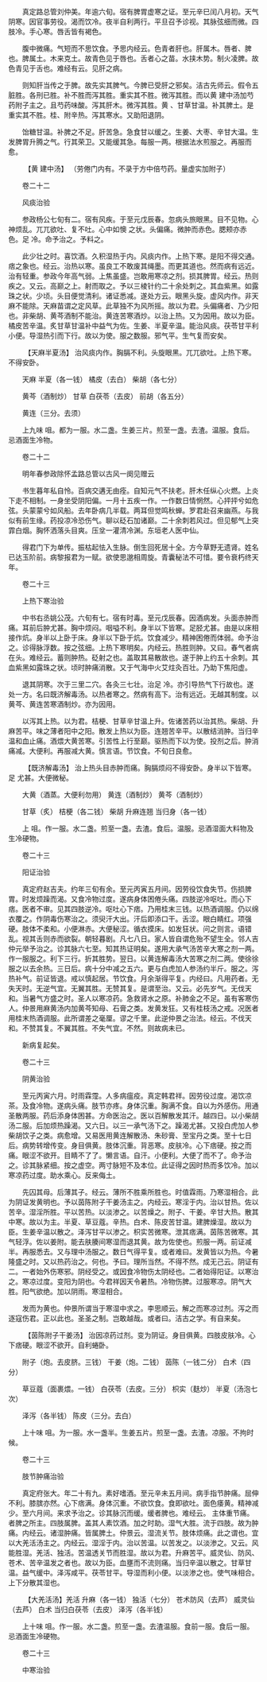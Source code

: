 <!-- { "loadSidebar": true } -->
　　真定路总管刘仲美。年逾六旬。宿有脾胃虚寒之证。至元辛巳闰八月初。天气阴寒。因官事劳役。渴而饮冷。夜半自利两行。平旦召予诊视。其脉弦细而微。四肢冷。手心寒。唇舌皆有褐色。

　　腹中微痛。气短而不思饮食。予思内经云。色青者肝也。肝属木。唇者、脾也。脾属土。木来克土。故青色见于唇也。舌者心之苗。水挟木势。制火凌脾。故色青见于舌也。难经有云。见肝之病。

　　则知肝当传之于脾。故先实其脾气。今脾已受肝之邪矣。洁古先师云。假令五脏胜。各刑已胜。补不胜而泻其胜。重实其不胜。微泻其胜。而以黄 建中汤加芍药附子主之。且芍药味酸。泻其肝木。微泻其胜。黄 、甘草甘温。补其脾土。是重实其不胜。桂、附辛热。泻其寒水。又助阳退阴。

　　饴糖甘温。补脾之不足。肝苦急。急食甘以缓之。生姜、大枣、辛甘大温。生发脾胃升腾之气。行其荣卫。又能缓其急。每服一两。根据法水煎服之。再服而愈。

　　 【黄 建中汤】 （劳倦门内有。不录于方中倍芍药。量虚实加附子）

　　卷二十二

　　风痰治验

　　参政杨公七旬有二。宿有风疾。于至元戊辰春。忽病头旅眼黑。目不见物。心神烦乱。兀兀欲吐、复不吐。心中如懊 之状。头偏痛。微肿而赤色。腮颊亦赤色。足 冷。命予治之。予料之。

　　此少壮之时。喜饮酒。久积湿热于内。风痰内作。上热下寒。是阳不得交通。痞之象也。经云。治热以寒。虽良工不敢废其绳墨。而更其道也。然而病有远近。治有轻重。参政今年高气弱。上焦虽盛。岂敢用寒凉之剂。损其脾胃。经云。热则疾之。又云。高巅之上。射而取之。予以三棱针约二十余处刺之。其血紫黑。如露珠之状。少顷。头目便觉清利。诸证悉减。遂处方云。眼黑头旋。虚风内作。非天麻不能除。天麻苗谓之定风草。此草独不为风所摇。故以为君。头偏痛者、乃少阳也。非柴胡、黄芩酒制不能治。黄连苦寒酒炒。以治上热。又为因用。故以为臣。橘皮苦辛温。炙甘草甘温补中益气为佐。生姜、半夏辛温。能治风痰。茯苓甘平利小便。导湿热引而下行。故以为使。服之数服。邪气平。生气复而安矣。

　　 【天麻半夏汤】 治风痰内作。胸膈不利。头旋眼黑。兀兀欲吐。上热下寒。不得安卧。

　　天麻 半夏（各一钱） 橘皮（去白） 柴胡（各七分）

　　黄芩（酒制炒） 甘草 白茯苓（去皮） 前胡（各五分）

　　黄连（三分。去须）

　　上九味 咀。都为一服。水二盏。生姜三片。煎至一盏。去渣。温服。食后。忌酒面生冷物。

　　卷二十二

　　明年春参政除怀孟路总管以古风一阕见赠云

　　书生暮年私自怜。百病交遘无由痊。自知元气不扶老。肝木任纵心火燃。上炎下走不相制。一身坐受阴阳偏。一月十五疾一作。一作数日情惘然。心抨抨兮如危弦。头蒙蒙兮如风船。去年卧病几半载。两耳但觉鸣秋蝉。罗君赴召来幽燕。与我似有前生缘。药投凉冷恐伤气。聊以砭石加诸巅。二十余刺若风过。但见郁气上突霏白烟。胸怀洒落头目爽。压坌一灌清冷渊。东垣老人医中仙。

　　得君门下为单传。振枯起怯入生脉。倒生回死居十全。方今草野无遗肾。姓名已达玉阶前。病黎报君为一赋。欲使思邈相周旋。青囊秘法不可惜。要令衰朽终天年。

　　卷二十三

　　上热下寒治验

　　中书右丞姚公茂。六旬有七。宿有时毒。至元戊辰春。因酒病发。头面赤肿而痛。耳前后肿尤甚。胸中烦闷。咽嗌不利。身半以下皆寒。足胫尤甚。由是以床相接作炕。身半以上卧于床。身半以下卧于炕。饮食减少。精神困倦而体弱。命予治之。诊得脉浮数。按之弦细。上热下寒明矣。内经云。热胜则肿。又曰。春气者病在头。难经云。蓄则肿热。砭射之也。盖取其易散故也。遂于肿上约五十余刺。其血紫黑如露珠之状。顷时肿痛消散。又于气海中火艾炷灸百壮。乃助下焦阳虚。

　　退其阴寒。次于三里二穴。各灸三七壮。治足 冷。亦引导热气下行故也。遂处一方。名曰既济解毒汤。以热者寒之。然病有高下。治有远近。无越其制度。以黄芩、黄连苦寒酒制炒。亦为因用。

　　以泻其上热。以为君。桔梗、甘草辛甘温上升。佐诸苦药以治其热。柴胡、升麻苦平。味之薄者阳中之阳。散发上热以为臣。连翘苦辛平。以散结消肿。当归辛温和血止痛。酒煨大黄苦寒。引苦性上行至巅。驱热而下以为使。投剂之后。肿消痛减。大便利。再服减大黄。慎言语。节饮食。不旬日良愈。

　　 【既济解毒汤】 治上热头目赤肿而痛。胸膈烦闷不得安卧。身半以下皆寒。足 尤甚。大便微秘。

　　大黄（酒蒸。大便利勿用） 黄连（酒制炒） 黄芩（酒制炒）

　　甘草（炙） 桔梗（各二钱） 柴胡 升麻连翘 当归身（各一钱）

　　上 咀。作一服。水二盏。煎至一盏。去渣。食后。温服。忌酒湿面大料物及生冷硬物。

　　卷二十三

　　阳证治验

　　真定府赵吉夫。约年三旬有余。至元丙寅五月间。因劳役饮食失节。伤损脾胃。时发烦躁而渴。又食冷物过度。遂病身体困倦头痛。四肢逆冷呕吐。而心下痞。医者不审。见其四肢逆冷。呕吐心下痞。乃用桂末三钱。以热酒调服。仍以绵衣覆之。作阴毒伤寒治之。须臾汗大出。汗后即添口干。舌涩。眼白睛红。项强硬。肢体不柔和。小便淋赤。大便秘涩。循衣摸床。如发狂状。问之则言。语错乱。视其舌则赤而欲裂。朝轻暮剧。凡七八日。家人皆自谓危殆不望生全。邻人吉仲元举予治之。诊其脉六七至。知其热证明矣。遂用大承气汤苦辛大寒之剂一两。作一服服之。利下三行。折其胜势。翌日。以黄连解毒汤大苦寒之剂二两。使徐徐服之以去余热。三日后。病十分中减之五六。更与白虎加人参汤约半斤。服之。泻热补气。前证皆退。戒以慎起居。节饮食。月余渐得平复。内经曰。凡用药者。无失天时。无逆气宜。无翼其胜。无赞其复。是谓至治。又云。必先岁气。无伐天和。当暑气方盛之时。圣人以寒凉药。急救肾水之原。补肺金之不足。虽有客寒伤人。仲景用麻黄汤内加黄芩知母、石膏之类。发黄发狂。又有桂枝汤之戒。况医者用桂末热酒调服。此所谓差之毫厘。谬之千里。此逆仲景之治法。经云。不伐天和。不赞其复。不翼其胜。不失气宜。不然。则故病未已。

　　新病复起矣。

　　卷二十三

　　阴黄治验

　　至元丙寅六月。时雨霖霪。人多病瘟疫。真定韩君祥。因劳役过度。渴饮凉茶。及食冷物。遂病头痛。肢节亦疼。身体沉重。胸满不食。自以为外感伤。用通圣散两服。药后添身体困甚。方命医治之。医以百解散发其汗。越四日。以小柴胡汤二服。后加烦热躁渴。又六日。以三一承气汤下之。躁渴尤甚。又投白虎加人参柴胡饮子之类。病愈增。又易医用黄连解散汤、朱砂膏、至宝丹之类。至十七日后。病势转增传变。身目俱黄。肢体沉重。背恶寒。皮肤冷。心下痞硬。按之而痛。眼涩不欲开。目睛不了了。懒言语。自汗。小便利。大便了而不了。命予治之。诊其脉紧细。按之虚空。两寸脉短不及本位。此证得之因时热而多饮冷。加以寒凉药过度。助水乘心。反来侮土。

　　先囚其母。后薄其子。经云。薄所不胜乘所胜也。时值霖雨。乃寒湿相合。此为阴证发黄明也。予以茵陈附子干姜汤主之。内经云。寒淫于内。治以甘热。佐以苦辛。湿淫所胜。平以苦热。以淡渗之。以苦燥之。附子、干姜。辛甘大热。散其中寒。故以为主。半夏、草豆蔻。辛热。白术、陈皮苦甘温。建脾燥湿。故以为臣。生姜辛温以散之。泽泻甘平以渗之。枳实苦微寒。泄其痞满。茵陈苦微寒。其气轻浮。佐以姜附。能去肤腠间寒湿而退其黄。故为佐使也。煎服一两。前证减半。再服悉去。又与理中汤服之。数日气得平复。或者难曰。发黄皆以为热。今暑隆盛之时。又以热药治之。何也。予曰。理所当然。不得不然。成无己云。阴证有二。一者始外伤寒邪。阴经受之。或因食冷物伤太阴经也。二者始得阳证。以寒治之。寒凉过度。变阳为阴也。今君祥因天令暑热。冷物伤脾。过服寒凉。阴气大胜。阳气欲绝。加以阴雨。寒湿相合。

　　发而为黄也。仲景所谓当于寒湿中求之。李思顺云。解之而寒凉过剂。泻之而逐寇伤君。正以此也。圣圣之制。岂敢越哉。或者曰。洁古之学。有自来矣。

　　 【茵陈附子干姜汤】 治因凉药过剂。变为阴证。身目俱黄。四肢皮肤冷。心下痞硬。眼涩不欲开。自利蜷卧。

　　附子（炮。去皮脐。三钱） 干姜（炮。二钱） 茵陈（一钱二分） 白术（四分）

　　草豆蔻（面裹煨。一钱） 白茯苓（去皮。三分） 枳实（麸炒） 半夏（汤泡七次）

　　泽泻（各半钱） 陈皮（三分。去白）

　　上十味 咀。为一服。水一盏半。生姜五片。煎至一盏。去渣。凉服。不拘时候。

　　卷二十三

　　肢节肿痛治验

　　真定府张大。年二十有九。素好嗜酒。至元辛未五月间。病手指节肿痛。屈伸不利。膝膑亦然。心下痞满。身体沉重。不欲饮食。食即欲吐。面色痿黄。精神减少。至六月间。来求予治之。诊其脉沉而缓。缓者脾也。难经云。 主体重节痛。 者脾之所主。四肢属脾。盖其人素饮酒。加之时助。湿气大胜。流于四肢。故为肿痛。内经云。诸湿肿痛。皆属脾土。仲景云。湿流关节。肢体烦痛。此之谓也。宜以大羌活汤主之。内经云。湿淫于内。治以苦温。以苦发之。以淡渗之。又云。风能胜湿。羌活、独活。苦温透关节而胜湿。故以为君。升麻苦平。威灵仙、防风、苍术、苦辛温发之者也。故以为臣。血壅而不流则痛。当归辛温以散之。甘草甘温。益气缓中。泽泻咸平。茯苓甘平。导湿而利小便。以淡渗之也。使气味相合。上下分散其湿也。

　　 【大羌活汤】羌活 升麻（各一钱） 独活（七分） 苍术防风（去芦） 威灵仙（去芦） 白术 当归白茯苓（去皮） 泽泻（各半钱）

　　上十味 咀。作一服。水二盏。煎至一盏。去渣温服。食前一服。食后一服。忌酒面生冷硬物。

　　卷二十三

　　中寒治验

